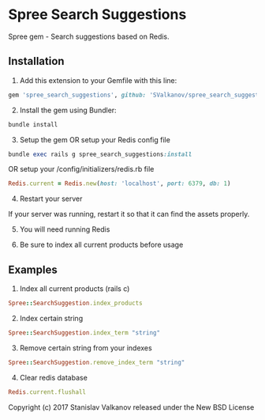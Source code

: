 Spree Search Suggestions
======================

Spree gem - Search suggestions based on Redis.

## Installation

1. Add this extension to your Gemfile with this line:
  ```ruby
  gem 'spree_search_suggestions', github: 'SValkanov/spree_search_suggestions', branch: '3-1-stable'
  ```

2. Install the gem using Bundler:
  ```ruby
  bundle install
  ```

3. Setup the gem OR setup your Redis config file
  ```ruby
  bundle exec rails g spree_search_suggestions:install
  ```

  OR setup your /config/initializers/redis.rb file
  ```ruby
  Redis.current = Redis.new(host: 'localhost', port: 6379, db: 1)
  ```

4. Restart your server

  If your server was running, restart it so that it can find the assets properly.

5. You will need running Redis

6. Be sure to index all current products before usage

## Examples

1. Index all current products (rails c)
  ```ruby
  Spree::SearchSuggestion.index_products
  ```

2. Index certain string
  ```ruby
  Spree::SearchSuggestion.index_term "string"
  ```

3. Remove certain string from your indexes
  ```ruby
  Spree::SearchSuggestion.remove_index_term "string"
  ```

4. Clear redis database
  ```ruby
  Redis.current.flushall
  ```

Copyright (c) 2017 Stanislav Valkanov released under the New BSD License
